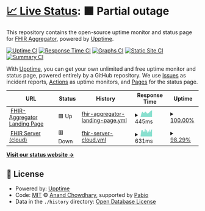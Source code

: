 # [📈 Live Status](https://FHIR-Aggregator.github.io/status-monitor): <!--live status--> **🟧 Partial outage**

This repository contains the open-source uptime monitor and status page for [FHIR Aggregator](https://FHIR-Aggregator.github.io/status-monitor), powered by [Upptime](https://github.com/upptime/upptime).

[![Uptime CI](https://github.com/FHIR-Aggregator/status-monitor/workflows/Uptime%20CI/badge.svg)](https://github.com/FHIR-Aggregator/status-monitor/actions?query=workflow%3A%22Uptime+CI%22)
[![Response Time CI](https://github.com/FHIR-Aggregator/status-monitor/workflows/Response%20Time%20CI/badge.svg)](https://github.com/FHIR-Aggregator/status-monitor/actions?query=workflow%3A%22Response+Time+CI%22)
[![Graphs CI](https://github.com/FHIR-Aggregator/status-monitor/workflows/Graphs%20CI/badge.svg)](https://github.com/FHIR-Aggregator/status-monitor/actions?query=workflow%3A%22Graphs+CI%22)
[![Static Site CI](https://github.com/FHIR-Aggregator/status-monitor/workflows/Static%20Site%20CI/badge.svg)](https://github.com/FHIR-Aggregator/status-monitor/actions?query=workflow%3A%22Static+Site+CI%22)
[![Summary CI](https://github.com/FHIR-Aggregator/status-monitor/workflows/Summary%20CI/badge.svg)](https://github.com/FHIR-Aggregator/status-monitor/actions?query=workflow%3A%22Summary+CI%22)

With [Upptime](https://upptime.js.org), you can get your own unlimited and free uptime monitor and status page, powered entirely by a GitHub repository. We use [Issues](https://github.com/FHIR-Aggregator/status-monitor/issues) as incident reports, [Actions](https://github.com/FHIR-Aggregator/status-monitor/actions) as uptime monitors, and [Pages](https://FHIR-Aggregator.github.io/status-monitor) for the status page.

<!--start: status pages-->
<!-- This summary is generated by Upptime (https://github.com/upptime/upptime) -->
<!-- Do not edit this manually, your changes will be overwritten -->
<!-- prettier-ignore -->
| URL | Status | History | Response Time | Uptime |
| --- | ------ | ------- | ------------- | ------ |
| <img alt="" src="https://icons.duckduckgo.com/ip3/fhir-aggregator.org.ico" height="13"> [FHIR-Aggregator Landing Page](https://fhir-aggregator.org/) | 🟩 Up | [fhir-aggregator-landing-page.yml](https://github.com/FHIR-Aggregator/status-monitor/commits/HEAD/history/fhir-aggregator-landing-page.yml) | <details><summary><img alt="Response time graph" src="./graphs/fhir-aggregator-landing-page/response-time-week.png" height="20"> 445ms</summary><br><a href="https://FHIR-Aggregator.github.io/status-monitor/history/fhir-aggregator-landing-page"><img alt="Response time 450" src="https://img.shields.io/endpoint?url=https%3A%2F%2Fraw.githubusercontent.com%2FFHIR-Aggregator%2Fstatus-monitor%2FHEAD%2Fapi%2Ffhir-aggregator-landing-page%2Fresponse-time.json"></a><br><a href="https://FHIR-Aggregator.github.io/status-monitor/history/fhir-aggregator-landing-page"><img alt="24-hour response time 606" src="https://img.shields.io/endpoint?url=https%3A%2F%2Fraw.githubusercontent.com%2FFHIR-Aggregator%2Fstatus-monitor%2FHEAD%2Fapi%2Ffhir-aggregator-landing-page%2Fresponse-time-day.json"></a><br><a href="https://FHIR-Aggregator.github.io/status-monitor/history/fhir-aggregator-landing-page"><img alt="7-day response time 445" src="https://img.shields.io/endpoint?url=https%3A%2F%2Fraw.githubusercontent.com%2FFHIR-Aggregator%2Fstatus-monitor%2FHEAD%2Fapi%2Ffhir-aggregator-landing-page%2Fresponse-time-week.json"></a><br><a href="https://FHIR-Aggregator.github.io/status-monitor/history/fhir-aggregator-landing-page"><img alt="30-day response time 421" src="https://img.shields.io/endpoint?url=https%3A%2F%2Fraw.githubusercontent.com%2FFHIR-Aggregator%2Fstatus-monitor%2FHEAD%2Fapi%2Ffhir-aggregator-landing-page%2Fresponse-time-month.json"></a><br><a href="https://FHIR-Aggregator.github.io/status-monitor/history/fhir-aggregator-landing-page"><img alt="1-year response time 450" src="https://img.shields.io/endpoint?url=https%3A%2F%2Fraw.githubusercontent.com%2FFHIR-Aggregator%2Fstatus-monitor%2FHEAD%2Fapi%2Ffhir-aggregator-landing-page%2Fresponse-time-year.json"></a></details> | <details><summary><a href="https://FHIR-Aggregator.github.io/status-monitor/history/fhir-aggregator-landing-page">100.00%</a></summary><a href="https://FHIR-Aggregator.github.io/status-monitor/history/fhir-aggregator-landing-page"><img alt="All-time uptime 100.00%" src="https://img.shields.io/endpoint?url=https%3A%2F%2Fraw.githubusercontent.com%2FFHIR-Aggregator%2Fstatus-monitor%2FHEAD%2Fapi%2Ffhir-aggregator-landing-page%2Fuptime.json"></a><br><a href="https://FHIR-Aggregator.github.io/status-monitor/history/fhir-aggregator-landing-page"><img alt="24-hour uptime 100.00%" src="https://img.shields.io/endpoint?url=https%3A%2F%2Fraw.githubusercontent.com%2FFHIR-Aggregator%2Fstatus-monitor%2FHEAD%2Fapi%2Ffhir-aggregator-landing-page%2Fuptime-day.json"></a><br><a href="https://FHIR-Aggregator.github.io/status-monitor/history/fhir-aggregator-landing-page"><img alt="7-day uptime 100.00%" src="https://img.shields.io/endpoint?url=https%3A%2F%2Fraw.githubusercontent.com%2FFHIR-Aggregator%2Fstatus-monitor%2FHEAD%2Fapi%2Ffhir-aggregator-landing-page%2Fuptime-week.json"></a><br><a href="https://FHIR-Aggregator.github.io/status-monitor/history/fhir-aggregator-landing-page"><img alt="30-day uptime 100.00%" src="https://img.shields.io/endpoint?url=https%3A%2F%2Fraw.githubusercontent.com%2FFHIR-Aggregator%2Fstatus-monitor%2FHEAD%2Fapi%2Ffhir-aggregator-landing-page%2Fuptime-month.json"></a><br><a href="https://FHIR-Aggregator.github.io/status-monitor/history/fhir-aggregator-landing-page"><img alt="1-year uptime 100.00%" src="https://img.shields.io/endpoint?url=https%3A%2F%2Fraw.githubusercontent.com%2FFHIR-Aggregator%2Fstatus-monitor%2FHEAD%2Fapi%2Ffhir-aggregator-landing-page%2Fuptime-year.json"></a></details>
| <img alt="" src="https://icons.duckduckgo.com/ip3/google-fhir.fhir-aggregator.org.ico" height="13"> [FHIR Server (cloud)](https://google-fhir.fhir-aggregator.org) | 🟥 Down | [fhir-server-cloud.yml](https://github.com/FHIR-Aggregator/status-monitor/commits/HEAD/history/fhir-server-cloud.yml) | <details><summary><img alt="Response time graph" src="./graphs/fhir-server-cloud/response-time-week.png" height="20"> 631ms</summary><br><a href="https://FHIR-Aggregator.github.io/status-monitor/history/fhir-server-cloud"><img alt="Response time 693" src="https://img.shields.io/endpoint?url=https%3A%2F%2Fraw.githubusercontent.com%2FFHIR-Aggregator%2Fstatus-monitor%2FHEAD%2Fapi%2Ffhir-server-cloud%2Fresponse-time.json"></a><br><a href="https://FHIR-Aggregator.github.io/status-monitor/history/fhir-server-cloud"><img alt="24-hour response time 623" src="https://img.shields.io/endpoint?url=https%3A%2F%2Fraw.githubusercontent.com%2FFHIR-Aggregator%2Fstatus-monitor%2FHEAD%2Fapi%2Ffhir-server-cloud%2Fresponse-time-day.json"></a><br><a href="https://FHIR-Aggregator.github.io/status-monitor/history/fhir-server-cloud"><img alt="7-day response time 631" src="https://img.shields.io/endpoint?url=https%3A%2F%2Fraw.githubusercontent.com%2FFHIR-Aggregator%2Fstatus-monitor%2FHEAD%2Fapi%2Ffhir-server-cloud%2Fresponse-time-week.json"></a><br><a href="https://FHIR-Aggregator.github.io/status-monitor/history/fhir-server-cloud"><img alt="30-day response time 646" src="https://img.shields.io/endpoint?url=https%3A%2F%2Fraw.githubusercontent.com%2FFHIR-Aggregator%2Fstatus-monitor%2FHEAD%2Fapi%2Ffhir-server-cloud%2Fresponse-time-month.json"></a><br><a href="https://FHIR-Aggregator.github.io/status-monitor/history/fhir-server-cloud"><img alt="1-year response time 693" src="https://img.shields.io/endpoint?url=https%3A%2F%2Fraw.githubusercontent.com%2FFHIR-Aggregator%2Fstatus-monitor%2FHEAD%2Fapi%2Ffhir-server-cloud%2Fresponse-time-year.json"></a></details> | <details><summary><a href="https://FHIR-Aggregator.github.io/status-monitor/history/fhir-server-cloud">98.29%</a></summary><a href="https://FHIR-Aggregator.github.io/status-monitor/history/fhir-server-cloud"><img alt="All-time uptime 99.58%" src="https://img.shields.io/endpoint?url=https%3A%2F%2Fraw.githubusercontent.com%2FFHIR-Aggregator%2Fstatus-monitor%2FHEAD%2Fapi%2Ffhir-server-cloud%2Fuptime.json"></a><br><a href="https://FHIR-Aggregator.github.io/status-monitor/history/fhir-server-cloud"><img alt="24-hour uptime 91.61%" src="https://img.shields.io/endpoint?url=https%3A%2F%2Fraw.githubusercontent.com%2FFHIR-Aggregator%2Fstatus-monitor%2FHEAD%2Fapi%2Ffhir-server-cloud%2Fuptime-day.json"></a><br><a href="https://FHIR-Aggregator.github.io/status-monitor/history/fhir-server-cloud"><img alt="7-day uptime 98.29%" src="https://img.shields.io/endpoint?url=https%3A%2F%2Fraw.githubusercontent.com%2FFHIR-Aggregator%2Fstatus-monitor%2FHEAD%2Fapi%2Ffhir-server-cloud%2Fuptime-week.json"></a><br><a href="https://FHIR-Aggregator.github.io/status-monitor/history/fhir-server-cloud"><img alt="30-day uptime 99.41%" src="https://img.shields.io/endpoint?url=https%3A%2F%2Fraw.githubusercontent.com%2FFHIR-Aggregator%2Fstatus-monitor%2FHEAD%2Fapi%2Ffhir-server-cloud%2Fuptime-month.json"></a><br><a href="https://FHIR-Aggregator.github.io/status-monitor/history/fhir-server-cloud"><img alt="1-year uptime 99.58%" src="https://img.shields.io/endpoint?url=https%3A%2F%2Fraw.githubusercontent.com%2FFHIR-Aggregator%2Fstatus-monitor%2FHEAD%2Fapi%2Ffhir-server-cloud%2Fuptime-year.json"></a></details>

<!--end: status pages-->

[**Visit our status website →**](https://FHIR-Aggregator.github.io/status-monitor)

## 📄 License

- Powered by: [Upptime](https://github.com/upptime/upptime)
- Code: [MIT](./LICENSE) © [Anand Chowdhary](https://anandchowdhary.com), supported by [Pabio](https://pabio.com)
- Data in the `./history` directory: [Open Database License](https://opendatacommons.org/licenses/odbl/1-0/)
